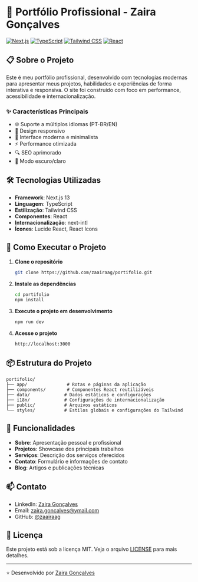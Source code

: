 # 🚀 Portfólio Profissional - Zaira Gonçalves

[![Next.js](https://img.shields.io/badge/Next.js-000000?style=for-the-badge&logo=next.js&logoColor=white)](https://nextjs.org/)
[![TypeScript](https://img.shields.io/badge/TypeScript-007ACC?style=for-the-badge&logo=typescript&logoColor=white)](https://www.typescriptlang.org/)
[![Tailwind CSS](https://img.shields.io/badge/Tailwind_CSS-38B2AC?style=for-the-badge&logo=tailwind-css&logoColor=white)](https://tailwindcss.com/)
[![React](https://img.shields.io/badge/React-20232A?style=for-the-badge&logo=react&logoColor=61DAFB)](https://reactjs.org/)

## 📋 Sobre o Projeto

Este é meu portfólio profissional, desenvolvido com tecnologias modernas para apresentar meus projetos, habilidades e experiências de forma interativa e responsiva. O site foi construído com foco em performance, acessibilidade e internacionalização.

### ✨ Características Principais

- 🌐 Suporte a múltiplos idiomas (PT-BR/EN)
- 📱 Design responsivo
- 🎨 Interface moderna e minimalista
- ⚡ Performance otimizada
- 🔍 SEO aprimorado
- 🌙 Modo escuro/claro

## 🛠️ Tecnologias Utilizadas

- **Framework**: Next.js 13
- **Linguagem**: TypeScript
- **Estilização**: Tailwind CSS
- **Componentes**: React
- **Internacionalização**: next-intl
- **Ícones**: Lucide React, React Icons

## 🚀 Como Executar o Projeto

1. **Clone o repositório**
   ```bash
   git clone https://github.com/zaairaag/portifolio.git
   ```

2. **Instale as dependências**
   ```bash
   cd portifolio
   npm install
   ```

3. **Execute o projeto em desenvolvimento**
   ```bash
   npm run dev
   ```

4. **Acesse o projeto**
   ```
   http://localhost:3000
   ```

## 📦 Estrutura do Projeto

```
portifolio/
├── app/               # Rotas e páginas da aplicação
├── components/        # Componentes React reutilizáveis
├── data/             # Dados estáticos e configurações
├── i18n/             # Configurações de internacionalização
├── public/           # Arquivos estáticos
└── styles/           # Estilos globais e configurações do Tailwind
```

## 🌟 Funcionalidades

- **Sobre**: Apresentação pessoal e profissional
- **Projetos**: Showcase dos principais trabalhos
- **Serviços**: Descrição dos serviços oferecidos
- **Contato**: Formulário e informações de contato
- **Blog**: Artigos e publicações técnicas

## 📫 Contato

- LinkedIn: [Zaira Gonçalves](https://www.linkedin.com/in/zaira-gon%C3%A7alves-89172a98/)
- Email: zaira.goncalves@ymail.com
- GitHub: [@zaairaag](https://github.com/zaairaag)

## 📄 Licença

Este projeto está sob a licença MIT. Veja o arquivo [LICENSE](LICENSE) para mais detalhes.

---

⭐️ Desenvolvido por [Zaira Gonçalves](https://github.com/zaairaag)

